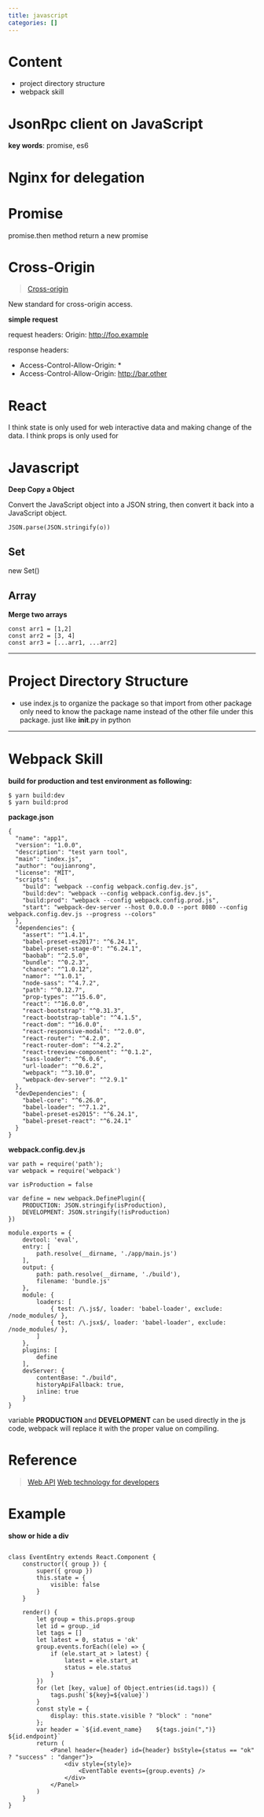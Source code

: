```yaml
---
title: javascript
categories: []
---
```


# Content

- project directory structure
- webpack skill 


# JsonRpc client on JavaScript

**key words**: promise, es6




# Nginx for delegation

# Promise

promise.then method return a new promise

# Cross-Origin

> [Cross-origin](https://developer.mozilla.org/en-US/docs/Web/HTTP/Access_control_CORS)

New standard for cross-origin access.

**simple request**

request headers: Origin: http://foo.example

response headers:
- Access-Control-Allow-Origin: *
- Access-Control-Allow-Origin: http://bar.other


# React

I think state is only used for web interactive data and making change of the data.
I think props is only used for 


# Javascript

**Deep Copy a Object**

Convert the JavaScript object into a JSON string, then convert it back into a JavaScript object.
```
JSON.parse(JSON.stringify(o))
```

## Set

new Set(<Iterable>)

## Array

**Merge two arrays**
```
const arr1 = [1,2]
const arr2 = [3, 4]
const arr3 = [...arr1, ...arr2]
```

---

# Project Directory Structure

- use index.js to organize the package so that import from other package only need to know the package name
instead of the other file under this package. just like __init__.py in python


---

# Webpack Skill 

**build for production and test environment as following:**
```
$ yarn build:dev
$ yarn build:prod
```

**package.json**
```
{
  "name": "app1",
  "version": "1.0.0",
  "description": "test yarn tool",
  "main": "index.js",
  "author": "oujianrong",
  "license": "MIT",
  "scripts": {
    "build": "webpack --config webpack.config.dev.js",
    "build:dev": "webpack --config webpack.config.dev.js",
    "build:prod": "webpack --config webpack.config.prod.js",
    "start": "webpack-dev-server --host 0.0.0.0 --port 8080 --config webpack.config.dev.js --progress --colors"
  },
  "dependencies": {
    "assert": "^1.4.1",
    "babel-preset-es2017": "^6.24.1",
    "babel-preset-stage-0": "^6.24.1",
    "baobab": "^2.5.0",
    "bundle": "^0.2.3",
    "chance": "^1.0.12",
    "namor": "^1.0.1",
    "node-sass": "^4.7.2",
    "path": "^0.12.7",
    "prop-types": "^15.6.0",
    "react": "^16.0.0",
    "react-bootstrap": "^0.31.3",
    "react-bootstrap-table": "^4.1.5",
    "react-dom": "^16.0.0",
    "react-responsive-modal": "^2.0.0",
    "react-router": "^4.2.0",
    "react-router-dom": "^4.2.2",
    "react-treeview-component": "^0.1.2",
    "sass-loader": "^6.0.6",
    "url-loader": "^0.6.2",
    "webpack": "^3.10.0",
    "webpack-dev-server": "^2.9.1"
  },
  "devDependencies": {
    "babel-core": "^6.26.0",
    "babel-loader": "^7.1.2",
    "babel-preset-es2015": "^6.24.1",
    "babel-preset-react": "^6.24.1"
  }
}
```

**webpack.config.dev.js**
```
var path = require('path');
var webpack = require('webpack')

var isProduction = false

var define = new webpack.DefinePlugin({
    PRODUCTION: JSON.stringify(isProduction),
    DEVELOPMENT: JSON.stringify(!isProduction)
})

module.exports = {
    devtool: 'eval',
    entry: [
        path.resolve(__dirname, './app/main.js')
    ],
    output: {
        path: path.resolve(__dirname, './build'),
        filename: 'bundle.js'
    },
    module: {
        loaders: [
            { test: /\.js$/, loader: 'babel-loader', exclude: /node_modules/ },
            { test: /\.jsx$/, loader: 'babel-loader', exclude: /node_modules/ },
        ]
    },
    plugins: [
        define
    ],
    devServer: {
        contentBase: "./build",
        historyApiFallback: true,
        inline: true
    }
}
```

variable **PRODUCTION** and **DEVELOPMENT** can be used directly in the js code, webpack will
replace it with the proper value on compiling.


# Reference

> [Web API](https://developer.mozilla.org/en-US/docs/Web/API)
> [Web technology for developers](https://developer.mozilla.org/en-US/docs/Web)





# Example


**show or hide a div**
```

class EventEntry extends React.Component {
    constructor({ group }) {
        super({ group })
        this.state = {
            visible: false
        }
    }

    render() {
        let group = this.props.group
        let id = group._id
        let tags = []
        let latest = 0, status = 'ok'
        group.events.forEach((ele) => {
            if (ele.start_at > latest) {
                latest = ele.start_at
                status = ele.status
            }
        })
        for (let [key, value] of Object.entries(id.tags)) {
            tags.push(`${key}=${value}`)
        }
        const style = {
            display: this.state.visible ? "block" : "none"
        };
        var header = `${id.event_name}    ${tags.join(",")}    ${id.endpoint}`
        return (
            <Panel header={header} id={header} bsStyle={status == "ok" ? "success" : "danger"}>
                <div style={style}>
                    <EventTable events={group.events} />
                </div>
            </Panel>
        )
    }
}
```
